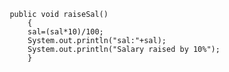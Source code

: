 
             public void raiseSal()
                 {
                 sal=(sal*10)/100;
                 System.out.println("sal:"+sal);
                 System.out.println("Salary raised by 10%");
                 }
                 
